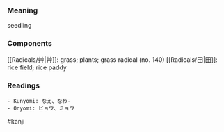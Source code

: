 ### Meaning

seedling

### Components

[[Radicals/艸|艸]]: grass; plants; grass radical (no. 140) [[Radicals/田|田]]: rice field; rice paddy

### Readings

```
- Kunyomi: なえ、なわ-
- Onyomi: ビョウ、ミョウ
```

#kanji